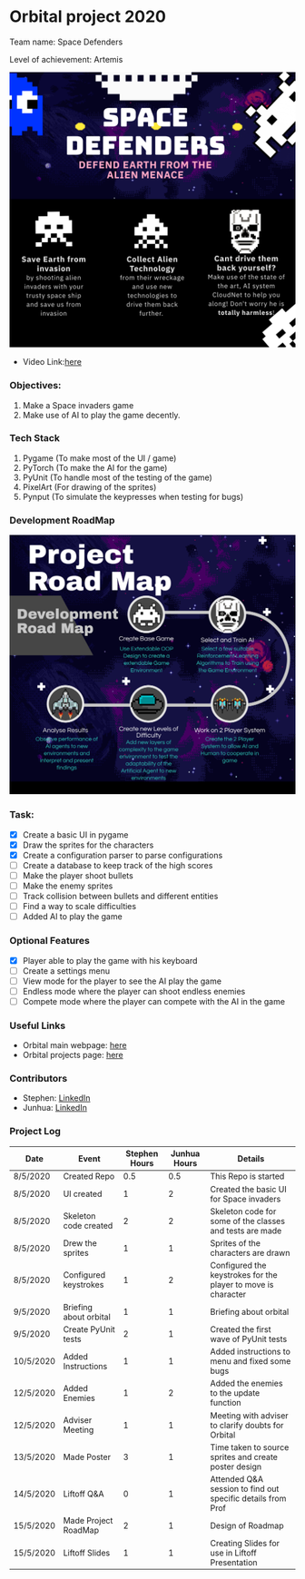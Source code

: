 # Orbital project 2020 
Team name: Space Defenders

Level of achievement: Artemis

![](images/Poster.png)

* Video Link:[here](https://youtu.be/UNIIZMoY21Y)

### Objectives:
1. Make a Space invaders game
2. Make use of AI to play the game decently.

### Tech Stack
1. Pygame (To make most of the UI / game)
2. PyTorch (To make the AI for the game)
3. PyUnit (To handle most of the testing of the game)
4. PixelArt (For drawing of the sprites)
5. Pynput (To simulate the keypresses when testing for bugs)

### Development RoadMap
![](images/RoadMap.png)

### Task:
- [x] Create a basic UI in pygame
- [x] Draw the sprites for the characters
- [x] Create a configuration parser to parse configurations
- [ ] Create a database to keep track of the high scores
- [ ] Make the player shoot bullets
- [ ] Make the enemy sprites
- [ ] Track collision between bullets and different entities
- [ ] Find a way to scale difficulties
- [ ] Added AI to play the game

### Optional Features
- [x] Player able to play the game with his keyboard
- [ ] Create a settings menu
- [ ] View mode for the player to see the AI play the game
- [ ] Endless mode where the player can shoot endless enemies
- [ ] Compete mode where the player can compete with the AI in the game

### Useful Links
* Orbital main webpage: [here](https://orbital.comp.nus.edu.sg/)
* Orbital projects page: [here](https://nusskylab-dev.comp.nus.edu.sg/public_views/public_projects)

### Contributors
* Stephen: [LinkedIn](https://www.linkedin.com/in/stephen-tan-hin-khai/)
* Junhua: [LinkedIn](https://www.linkedin.com/in/junhua-wen-718880137/)


### Project Log
| Date      | Event                 |Stephen Hours| Junhua Hours|Details    |
|-----------|-----------------------|-------------|-------------|---------------------|
|8/5/2020   | Created Repo          |0.5          | 0.5         | This Repo is started|
|8/5/2020   | UI created            |1            | 2           | Created the basic UI for Space invaders|
|8/5/2020   | Skeleton code created |2            | 2           | Skeleton code for some of the classes and tests are made|
|8/5/2020   | Drew the sprites      |1            | 1           | Sprites of the characters are drawn|
|8/5/2020   | Configured keystrokes |1            | 2           | Configured the keystrokes for the player to move is character|
|9/5/2020   | Briefing about orbital|1            | 1           | Briefing about orbital|
|9/5/2020   | Create PyUnit tests   |2            | 1           | Created the first wave of PyUnit tests|
|10/5/2020  | Added Instructions    |1            | 1           | Added instructions to menu and fixed some bugs|
|12/5/2020  | Added Enemies         |1            | 2           | Added the enemies to the update function|
|12/5/2020  | Adviser Meeting       |1            | 1           | Meeting with adviser to clarify doubts for Orbital|
|13/5/2020  | Made Poster           |3            | 1           | Time taken to source sprites and create poster design|
|14/5/2020  | Liftoff Q&A           |0            | 1           | Attended Q&A session to find out specific details from Prof|
|15/5/2020  | Made Project RoadMap  |2            | 1           | Design of Roadmap| 
|15/5/2020  | Liftoff Slides        |1            | 1           | Creating Slides for use in Liftoff Presentation|


